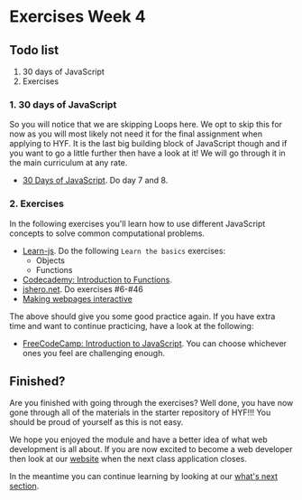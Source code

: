 # Exercises Week 4

## Todo list

1. 30 days of JavaScript
2. Exercises

### 1. 30 days of JavaScript

So you will notice that we are skipping Loops here. We opt to skip this for now as you will most likely not need it for the final assignment when applying to HYF. It is the last big building block of JavaScript though and if you want to go a little further then have a look at it! We will go through it in the main curriculum at any rate.

- [30 Days of JavaScript](https://github.com/Asabeneh/30-Days-Of-JavaScript/blob/master/readMe.md). Do day 7 and 8.

### 2. Exercises

In the following exercises you'll learn how to use different JavaScript concepts to solve common computational problems.

- [Learn-js](https://www.learn-js.org/). Do the following `Learn the basics` exercises:
  - Objects
  - Functions
- [Codecademy: Introduction to Functions](https://www.codecademy.com/courses/introduction-to-javascript/lessons/functions/exercises/intro-to-functions).
- [jshero.net](https://www.jshero.net/en/success.html). Do exercises #6-#46
- [Making webpages interactive](https://www.khanacademy.org/computing/computer-programming/html-css-js)

The above should give you some good practice again. If you have extra time and want to continue practicing, have a look at the following:

- [FreeCodeCamp: Introduction to JavaScript](https://learn.freecodecamp.org/javascript-algorithms-and-data-structures/basic-javascript). You can choose whichever ones you feel are challenging enough.

## Finished?

Are you finished with going through the exercises? Well done, you have now gone through all of the materials in the starter repository of HYF!!! You should be proud of yourself as this is not easy.

We hope you enjoyed the module and have a better idea of what web development is all about. If you are now excited to become a web developer then look at our [website](https://www.hackyourfuture.net/apply) when the next class application closes.

In the meantime you can continue learning by looking at our [what's next section](../NEXT.md).

